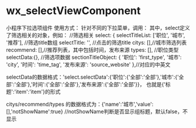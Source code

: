 # wx_selectViewComponent
小程序下拉选项组件
使用方式：
针对不同的下拉菜单，调用：
<selectViewComponent titles="{{select.types}}" selectData="{{select.selectData}}" bind:clickLabel='clickLabel' wx:if="{{select.selectTitle=='职位'}}"></selectViewComponent>
其中，select定义了筛选相关的对象，例如：
//筛选相关
    select: {
      selectTitleList: ['职位', '城市', '推荐'],  //筛选title数组
      selectTitle: '',  //点击的筛选title
      citys: [],//城市筛选列表
      recommend: [],//推荐列表，其中包括时间，发布来源
      types: [],  //职位类型
      selectData:{}, //筛选项数据
      sectionTitleObject: {
        '职位': 'first_type', '城市': 'city', '时间': 'time_tag', '发布来源': 'source_website'
      },//对应的中英文
      
selectData的数据格式：'select.selectData':{'职位':{'全部':'全部'},'城市':{'全部':'全部'},'时间':{'全部':'全部'},'发布来源':{'全部':'全部'}}，
也就是{'标题':'item':'item'}的形式

citys/recommend/types 的数据格式为：{'name':'城市','value':[],'notShowName':true}  //notShowName判断是否显示组标题，默认false，不显示
